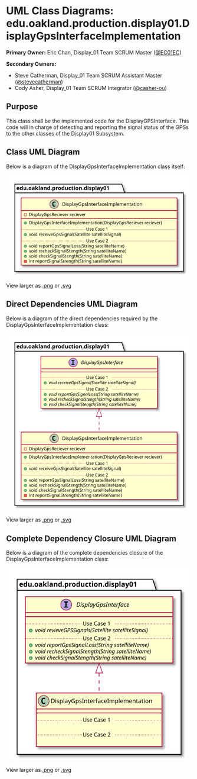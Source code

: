 # UML Class Diagrams: edu.oakland.production.display01.DisplayGpsInterfaceImplementation

**Primary Owner:** Eric Chan, Display_01 Team SCRUM Master ([@EC01EC](https://github.com/EC01EC/))

**Secondary Owners:**

- Steve Catherman, Display_01 Team SCRUM Assistant Master ([@stevecatherman](https://github.com/stevecatherman/))
- Cody Asher, Display_01 Team SCRUM Integrator ([@casher-ou](https://github.com/casher-ou/))

## Purpose

This class shall be the implemented code for the DisplayGPSInterface. This code will in charge of detecting and reporting the signal status of the GPSs to the other classes of the Display01 Subsystem. 

## Class UML Diagram

Below is a diagram of the DisplayGpsInterfaceImplementation class itself:

![DisplayGpsInterfaceImplementation](./DisplayGpsInterfaceImplementation.svg)

View larger as [.png](./DisplayGpsInterfaceImplementation.png) or [.svg](./DisplayGpsInterfaceImplementation.svg)

## Direct Dependencies UML Diagram

Below is a diagram of the direct dependencies required by the DisplayGpsInterfaceImplementation class:

![DisplayGpsInterfaceImplementation Direct Dependencies](./DisplayGpsInterfaceImplementation_DirectDependencies.svg)

View larger as [.png](./DisplayGpsInterfaceImplementation_DirectDependencies.png) or [.svg](./DisplayGpsInterfaceImplementation_DirectDependencies.svg)

## Complete Dependency Closure UML Diagram

Below is a diagram of the complete dependencies closure of the DisplayGpsInterfaceImplementation class:

![DisplayGpsInterfaceImplementation Dependency Closure](./DisplayGpsInterfaceImplementation_Closure.svg)

View larger as [.png](./DisplayGpsInterfaceImplementation_Closure.png) or [.svg](./DisplayGpsInterfaceImplementation_Closure.svg)
